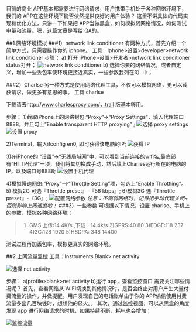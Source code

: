 
目前的商业 APP基本都需要进行网络请求，用户携带手机处于各种网络环境下，我们的 APP在这些环境下能否依然提供良好的用户体验？
这里不讲具体的代码实现和优化方法，只讲一下如果把 APP当做黑盒，如何模拟弱网络情况，如何测试电量和流量。嗯，这篇文章是写给 QA的。

##1.网络环境模拟
###1）network link conditioner
有两种方式，首先介绍一个简单方式，只需要操作你的 iphone。
工具：Iphone>设置>developer>network link conditioner
步骤：
a) 打开 iPhone>设置>开发者>network link conditioner status打开；
![network link conditioner](http://img.blog.csdn.net/20150430150456504)
b) 选择你要的网络情况，或者自定义，增加一些丢包率使环境更接近真实，一些参数我列在3）中；

###2）Charlse
另一种方式是使用网络代理工具，不仅可以模拟网络，更可以截获请求，做更多有意思的事。
工具:charlse

下载请去http://www.charlesproxy.com/，trail 版基本够用。

步骤：
1)截取iPhone上的网络封包:“Proxy”->“Proxy Settings”，填入代理端口8888，并且勾上”Enable transparent HTTP proxying” ;
![选择 proxy settings](http://img.blog.csdn.net/20150430144039802)
![设置 proxy](http://img.blog.csdn.net/20150430144056837)

2)Terminal，输入ifconfig en0, 即可获得该电脑的IP;
![获得 IP](http://img.blog.csdn.net/20150430144102986)

3)在iPhone的 “设置”->“无线局域网“中，可以看到当前连接的wifi名,最底部有“HTTP代理”一项，我们将其切换成手动，然后填上Charles运行所在的电脑的IP，以及端口号8888;
![设置手机代理](http://img.blog.csdn.net/20150430144201205)

4)模拟慢速网络:”Proxy”–>“Throttle Setting”项，勾选上“Enable Throttling”。
5) 模拟2G 可选『Throttle preset』-『56 kbps』;
6)模拟3G 选『Throttle preset』-『3G』;
![配置网络参数](http://img.blog.csdn.net/20150430144408609)
*注意：不测弱网络时，记得把手动代理关闭~ 否则影响上网速度哈！*
###3）一些参数
可根据以下情况，设置 charlse、手机上的参数，模拟各种网络环境：
> 1) GMS 上传:14.4K/s ,下载：14.4k/s
> 2)GPRS:40         80
> 3)EDGE:118       237
> 4)3G:128      1920
> 5)HSDPA:   348      14400

测试过程再加丢包率，模拟更真实的网络环境。



##2.上网流量监控
工具：Instruments Blank> net activity

![选择 net activity](http://img.blog.csdn.net/20150430144833388)

步骤：
a)profile>blank>net activity
b)运行 app，查看监控窗口
需要关注哪些情况呢？
首先，查看网络从 WIFI切换到其他情况时，是否会终止对用户产生大量付费流量的操作，并做提醒。用户发现自己的电话账单由于你的 APP偷偷使用付费流量多出几百块钱时，想想他的怒火。。
其次，通过监控视图，可以从黑盒的角度发现 app 进行网络请求的时机，如果持续不断，耗电也会增加；

![监控流量](http://img.blog.csdn.net/20150430144838382)
